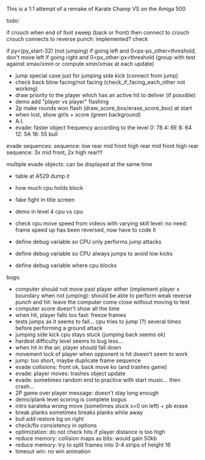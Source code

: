 This is a 1:1 attempt of a remake of Karate Champ VS on the Amiga 500

todo:

if crouch when end of foot sweep (back or front) 
then connect to crouch
crouch connects to reverse punch: implemented? check

if py<(py_start-32) (not jumping)
if going left and 0<px-px_other<threshold, don't move left
if going right and 0<px_other-px<threshold
(group with test against xmax/xmin or compute xmin/xmax
at each update)

- jump special case just for jumping side kick (connect from jump)
- check back blow facing/not facing (check_if_facing_each_other not working)
- draw priority to the player which has an active hit to deliver (if possible)
- demo add "player vs player" flashing
- 2p make rounds won flash (draw_score_box/erase_score_box) at start
- when lost, show girls + score (green background)
- A.I.
- evade: faster object frequency according to the level
  0: 78 4: 6E 8: 64 12: 5A 16: 55
bull

evade sequences:
sequence: low rear mid front high rear mid front high rear
sequence: 3x mid front, 2x high rear!!!

multiple evade objects: can be displayed at the same time


- table at A529 dump it

- how much cpu holds block 
- fake fight in title screen
- demo in level 4 cpu vs cpu
- check cpu move speed from videos with varying skill level: no need: frame speed up
  has been reversed, now have to code it
- define debug variable so CPU only performs jump attacks
- define debug variable so CPU always jumps to avoid low kicks
- define debug variable where cpu blocks

bugs:

- computer should not move past player either (implement player x boundary
  when not jumping): should be able to perform weak reverse punch and hit:
  leave the computer come close without moving to test
- computer score doesn't show all the time
- when hit, player falls too fast: freeze frames
- tests jumps as it seems to fail... cpu tries to jump (?) several times
  before performing a ground attack
- jumping side kick cpu stays stuck (jumping back seems ok)
- hardest difficulty level seems to bug less...
- when hit in the air, player should fall down
- movement lock of player when opponent is hit doesn't seem to work
- jump: too short, maybe duplicate frame sequence
- evade collisions: front ok, back move ko (and trashes game)
- evade: player moves: trashes object update
- evade: sometimes random end to practice with start music... then crash...
- 2P game over player message: doesn't stay long enough
- demo/plank level scoring is complete bogus
- intro karateka wrong move (sometimes stuck x=0 on left) + pb erase
- break planks sometimes breaks planks while away
- bull add restore bg on right
- check/fix consistency in options
- optimization: do not check hits if player distance is too high
- reduce memory: collision maps as bits: would gain 50kb
- reduce memory: try to split frames into 3-4 strips of height 16
- timeout win: no win animation




